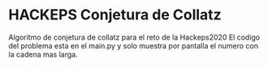 # HACKEPS Conjetura de Collatz
 Algoritmo de conjetura de collatz para el reto de la Hackeps2020
 El codigo del problema esta en el main.py y solo muestra por pantalla el numero con la cadena mas larga.